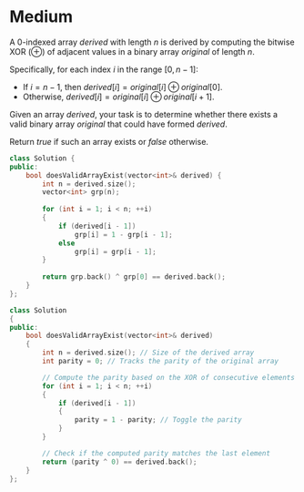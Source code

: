 # Medium

A 0-indexed array $derived$ with length $n$ is derived by computing the bitwise XOR (⊕) of adjacent values in a binary array $original$ of length $n$.

Specifically, for each index $i$ in the range $[0, n - 1]$:

- If $i = n - 1$, then $derived[i] = original[i] ⊕ original[0]$.
- Otherwise, $derived[i] = original[i] ⊕ original[i + 1]$.

Given an array $derived$, your task is to determine whether there exists a valid binary array $original$ that could have formed $derived$.

Return $true$ if such an array exists or $false$ otherwise.

```cpp
class Solution {
public:
    bool doesValidArrayExist(vector<int>& derived) {
        int n = derived.size();
        vector<int> grp(n);
        
        for (int i = 1; i < n; ++i)
        {
            if (derived[i - 1])
                grp[i] = 1 - grp[i - 1];
            else
                grp[i] = grp[i - 1];
        }
        
        return grp.back() ^ grp[0] == derived.back();
    }
};
```

```cpp
class Solution 
{
public:
    bool doesValidArrayExist(vector<int>& derived) 
    {
        int n = derived.size(); // Size of the derived array
        int parity = 0; // Tracks the parity of the original array

        // Compute the parity based on the XOR of consecutive elements
        for (int i = 1; i < n; ++i) 
        {
            if (derived[i - 1]) 
            {
                parity = 1 - parity; // Toggle the parity
            }
        }

        // Check if the computed parity matches the last element
        return (parity ^ 0) == derived.back();
    }
};
```
